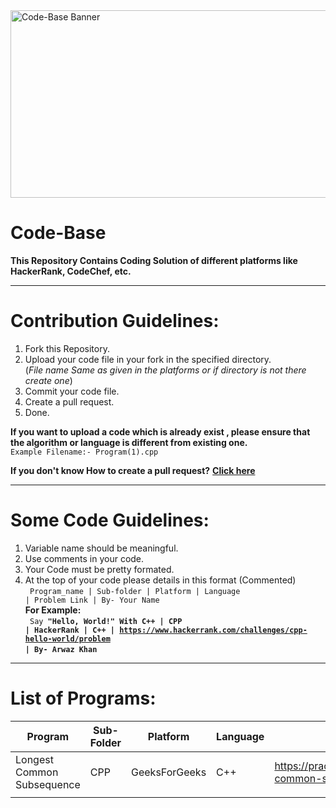 <img src='https://github.com/Open-Source-GecB/Code-Base/blob/main/Code-Base-Banner.jpg' alt='Code-Base Banner' width='900px' height='300px' align='center'>

# Code-Base

**This Repository Contains Coding Solution of different platforms like HackerRank, CodeChef, etc.**

---

# Contribution Guidelines:
1. Fork this Repository.
2. Upload your code file in your fork in the specified directory. <br>
(*File name Same as given in the platforms  or if directory is not there create one*)
3. Commit your code file.
4. Create a pull request.
5. Done.

**If you want to upload a code which is already exist , please ensure that the algorithm or language is different from existing one.**<br>
<code>Example Filename:- Program(1).cpp</code>

**If you don't know How to create a pull request?** **[Click here](https://github.com/Open-Source-GecB/How_to_create_a_pull_request)**

---

# Some Code Guidelines:
1. Variable name should be meaningful.
2. Use comments in your code.
3. Your Code must be pretty formated.
4. At the top of your code please details </strong>in this format (Commented) <br>
   <code> Program_name | Sub-folder | Platform | Language | Problem Link | By- Your Name </code> <br>
  **For Example:** <br>
  <code> Say <strong>"Hello, World!" With C++ | CPP | HackerRank | C++ | https://www.hackerrank.com/challenges/cpp-hello-world/problem | By- Arwaz Khan </code> <br>
  
---

# List of Programs:

| Program     | Sub-Folder  | Platform    | Language    | Problem Link  |
| ----------- | ----------- | ----------- | ----------- | -----------   |
| Longest Common Subsequence | CPP| GeeksForGeeks | C++ | https://practice.geeksforgeeks.org/problems/longest-common-subsequence-1587115620/1 |
|             |             |             |             |               |
